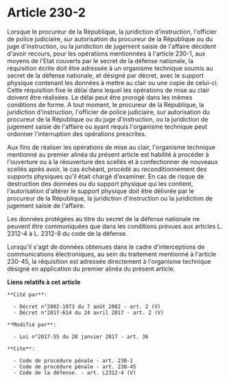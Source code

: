 # Article 230-2

Lorsque le procureur de la République, la juridiction d'instruction, l'officier de police judiciaire, sur autorisation du
procureur de la République ou du juge d'instruction, ou la juridiction de jugement saisie de l'affaire décident d'avoir
recours, pour les opérations mentionnées à l'article 230-1, aux moyens de l'Etat couverts par le secret de la défense
nationale, la réquisition écrite doit être adressée à un organisme technique soumis au secret de la défense nationale, et
désigné par décret, avec le support physique contenant les données à mettre au clair ou une copie de celui-ci. Cette
réquisition fixe le délai dans lequel les opérations de mise au clair doivent être réalisées. Le délai peut être prorogé dans
les mêmes conditions de forme. A tout moment, le procureur de la République, la juridiction d'instruction, l'officier de
police judiciaire, sur autorisation du procureur de la République ou du juge d'instruction, ou la juridiction de jugement
saisie de l'affaire ou ayant requis l'organisme technique peut ordonner l'interruption des opérations prescrites. 

Aux fins de réaliser les opérations de mise au clair, l'organisme technique mentionné au premier alinéa du présent article
est habilité à procéder à l'ouverture ou à la réouverture des scellés et à confectionner de nouveaux scellés après avoir, le
cas échéant, procédé au reconditionnement des supports physiques qu'il était chargé d'examiner. En cas de risque de
destruction des données ou du support physique qui les contient, l'autorisation d'altérer le support physique doit être
délivrée par le procureur de la République, la juridiction d'instruction ou la juridiction de jugement saisie de l'affaire. 

Les données protégées au titre du secret de la défense nationale ne peuvent être communiquées que dans les conditions prévues
aux articles L. 2312-4 à L. 2312-8 du code de la défense. 

Lorsqu'il s'agit de données obtenues dans le cadre d'interceptions de communications électroniques, au sein du traitement
mentionné à l'article 230-45, la réquisition est adressée directement à l'organisme technique désigné en application du
premier alinéa du présent article.

**Liens relatifs à cet article**

	**Cité par**:

	  - Décret n°2002-1073 du 7 août 2002 - art. 2 (V)
	  - Décret n°2017-614 du 24 avril 2017 - art. 2 (V)

	**Modifié par**:

	  - Loi n°2017-55 du 20 janvier 2017 - art. 36

	**Cite**:

	  - Code de procédure pénale - art. 230-1
	  - Code de procédure pénale - art. 230-45
	  - Code de la défense. - art. L2312-4 (V)
